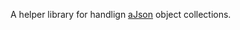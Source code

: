 A helper library for handlign [aJson](https://github.com/interactive-matter/aJson) object collections.